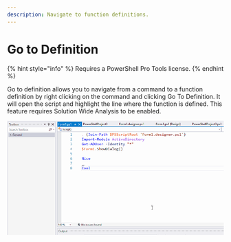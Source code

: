 ```yaml
---
description: Navigate to function definitions.
---
```


# Go to Definition

{% hint style="info" %}
Requires a PowerShell Pro Tools license.
{% endhint %}

Go to definition allows you to navigate from a command to a function definition by right clicking on the command and clicking Go To Definition. It will open the script and highlight the line where the function is defined. This feature requires Solution Wide Analysis to be enabled.&#x20;

![](<../../.gitbook/assets/goto (1).gif>)
